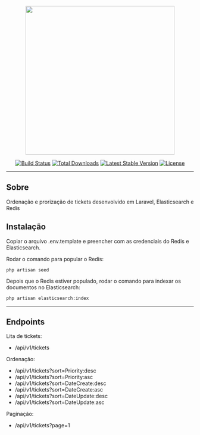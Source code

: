 <p align="center"><a href="https://laravel.com" target="_blank"><img src="https://raw.githubusercontent.com/laravel/art/master/logo-lockup/5%20SVG/2%20CMYK/1%20Full%20Color/laravel-logolockup-cmyk-red.svg" width="400"></a></p>

<p align="center">
<a href="https://travis-ci.org/laravel/framework"><img src="https://travis-ci.org/laravel/framework.svg" alt="Build Status"></a>
<a href="https://packagist.org/packages/laravel/framework"><img src="https://img.shields.io/packagist/dt/laravel/framework" alt="Total Downloads"></a>
<a href="https://packagist.org/packages/laravel/framework"><img src="https://img.shields.io/packagist/v/laravel/framework" alt="Latest Stable Version"></a>
<a href="https://packagist.org/packages/laravel/framework"><img src="https://img.shields.io/packagist/l/laravel/framework" alt="License"></a>
</p>

---

## Sobre

Ordenação e prorização de tickets desenvolvido em Laravel, Elasticsearch e Redis

## Instalação

Copiar o arquivo .env.template e preencher com as credenciais do Redis e Elasticsearch.

Rodar o comando para popular o Redis:

```
php artisan seed

``` 

Depois que o Redis estiver populado, rodar o comando para indexar os documentos no Elasticsearch:
```
php artisan elasticsearch:index
```
---
## Endpoints

Lita de tickets:
- /api/v1/tickets

Ordenação:
- /api/v1/tickets?sort=Priority:desc
- /api/v1/tickets?sort=Priority:asc
- /api/v1/tickets?sort=DateCreate:desc
- /api/v1/tickets?sort=DateCreate:asc
- /api/v1/tickets?sort=DateUpdate:desc
- /api/v1/tickets?sort=DateUpdate:asc

Paginação:
- /api/v1/tickets?page=1